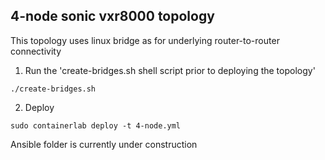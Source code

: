 ## 4-node sonic vxr8000 topology

This topology uses linux bridge as for underlying router-to-router connectivity


1. Run the 'create-bridges.sh shell script prior to deploying the topology'

```
./create-bridges.sh
```

2. Deploy
```
sudo containerlab deploy -t 4-node.yml
```

Ansible folder is currently under construction